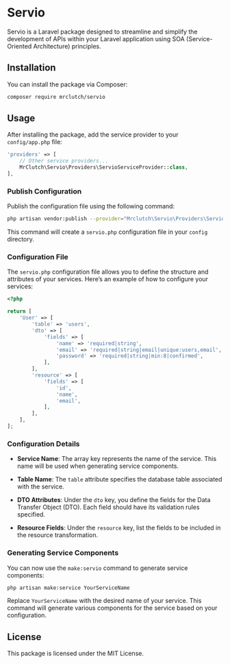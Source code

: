 # Servio

Servio is a Laravel package designed to streamline and simplify the development of APIs within your Laravel application using SOA (Service-Oriented Architecture) principles.

## Installation

You can install the package via Composer:

```bash
composer require mrclutch/servio
```

## Usage

After installing the package, add the service provider to your `config/app.php` file:

```php
'providers' => [
    // Other service providers...
    MrClutch\Servio\Providers\ServioServiceProvider::class,
],
```

### Publish Configuration

Publish the configuration file using the following command:

```bash
php artisan vendor:publish --provider="Mrclutch\Servio\Providers\ServioServiceProvider"
```

This command will create a `servio.php` configuration file in your `config` directory.

### Configuration File

The `servio.php` configuration file allows you to define the structure and attributes of your services. Here’s an example of how to configure your services:

```php
<?php

return [
    'User' => [
        'table' => 'users',
        'dto' => [
            'fields' => [
                'name' => 'required|string',
                'email' => 'required|string|email|unique:users,email',
                'password' => 'required|string|min:8|confirmed',
            ],
        ],
        'resource' => [
            'fields' => [
                'id',
                'name',
                'email',
            ],
        ],
    ],
];
```

### Configuration Details

- **Service Name**: The array key represents the name of the service. This name will be used when generating service components.
  
- **Table Name**: The `table` attribute specifies the database table associated with the service.

- **DTO Attributes**: Under the `dto` key, you define the fields for the Data Transfer Object (DTO). Each field should have its validation rules specified.

- **Resource Fields**: Under the `resource` key, list the fields to be included in the resource transformation.

### Generating Service Components

You can now use the `make:servio` command to generate service components:

```bash
php artisan make:service YourServiceName
```

Replace `YourServiceName` with the desired name of your service. This command will generate various components for the service based on your configuration.

## License

This package is licensed under the MIT License.
